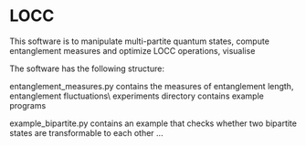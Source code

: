 # LOCC

This software is to  manipulate multi-partite quantum states, compute entanglement measures and optimize LOCC operations, visualise

The software has the following structure:

entanglement_measures.py contains the measures of entanglement length, entanglement fluctuations\\
experiments directory contains example programs

example_bipartite.py contains an example that checks whether two bipartite states are transformable to each other
...
